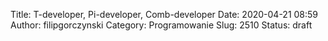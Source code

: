 Title: T-developer, Pi-developer, Comb-developer
Date: 2020-04-21 08:59
Author: filipgorczynski
Category: Programowanie
Slug: 2510
Status: draft


